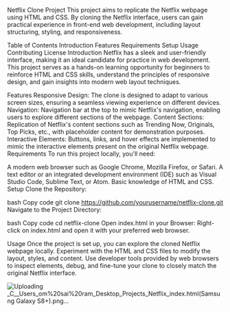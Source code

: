 Netflix Clone Project
This project aims to replicate the Netflix webpage using HTML and CSS. By cloning the Netflix interface, users can gain practical experience in front-end web development, including layout structuring, styling, and responsiveness.

Table of Contents
Introduction
Features
Requirements
Setup
Usage
Contributing
License
Introduction
Netflix has a sleek and user-friendly interface, making it an ideal candidate for practice in web development. This project serves as a hands-on learning opportunity for beginners to reinforce HTML and CSS skills, understand the principles of responsive design, and gain insights into modern web layout techniques.

Features
Responsive Design: The clone is designed to adapt to various screen sizes, ensuring a seamless viewing experience on different devices.
Navigation: Navigation bar at the top to mimic Netflix's navigation, enabling users to explore different sections of the webpage.
Content Sections: Replication of Netflix's content sections such as Trending Now, Originals, Top Picks, etc., with placeholder content for demonstration purposes.
Interactive Elements: Buttons, links, and hover effects are implemented to mimic the interactive elements present on the original Netflix webpage.
Requirements
To run this project locally, you'll need:

A modern web browser such as Google Chrome, Mozilla Firefox, or Safari.
A text editor or an integrated development environment (IDE) such as Visual Studio Code, Sublime Text, or Atom.
Basic knowledge of HTML and CSS.
Setup
Clone the Repository:

bash
Copy code
git clone https://github.com/yourusername/netflix-clone.git
Navigate to the Project Directory:

bash
Copy code
cd netflix-clone
Open index.html in your Browser:
Right-click on index.html and open it with your preferred web browser.

Usage
Once the project is set up, you can explore the cloned Netflix webpage locally. Experiment with the HTML and CSS files to modify the layout, styles, and content. Use developer tools provided by web browsers to inspect elements, debug, and fine-tune your clone to closely match the original Netflix interface.

![Uploading _C__Users_om%20sai%20ram_Desktop_Projects_Netflix_index.html(Samsung Galaxy S8+).png…]()


